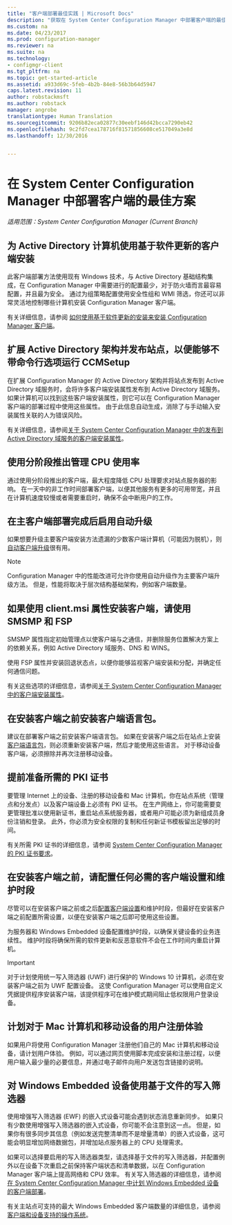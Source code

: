 ```yaml
---
title: "客户端部署最佳实践 | Microsoft Docs"
description: "获取在 System Center Configuration Manager 中部署客户端的最佳方案。"
ms.custom: na
ms.date: 04/23/2017
ms.prod: configuration-manager
ms.reviewer: na
ms.suite: na
ms.technology:
- configmgr-client
ms.tgt_pltfrm: na
ms.topic: get-started-article
ms.assetid: a933d69c-5feb-4b2b-84e8-56b3b64d5947
caps.latest.revision: 11
author: robstackmsft
ms.author: robstack
manager: angrobe
translationtype: Human Translation
ms.sourcegitcommit: 9206b82eca02877c30eebf146d42bcca7290eb42
ms.openlocfilehash: 9c2fd7cea178716f81571856608ce517049a3e8d
ms.lasthandoff: 12/30/2016


---
```

# <a name="best-practices-for-client-deployment-in-system-center-configuration-manager"></a>在 System Center Configuration Manager 中部署客户端的最佳方案

*适用范围：System Center Configuration Manager (Current Branch)*


## <a name="use-software-update-based-client-installation-for-active-directory-computers"></a>为 Active Directory 计算机使用基于软件更新的客户端安装  
 此客户端部署方法使用现有 Windows 技术，与 Active Directory 基础结构集成，在 Configuration Manager 中需要进行的配置最少，对于防火墙而言最容易配置，并且最为安全。 通过为组策略配置使用安全性组和 WMI 筛选，你还可以非常灵活地控制哪些计算机安装 Configuration Manager 客户端。  

 有关详细信息，请参阅 [如何使用基于软件更新的安装来安装 Configuration Manager 客户端](../../../../core/clients/deploy/deploy-clients-to-windows-computers.md#BKMK_ClientSUP)。  

## <a name="extend-the-active-directory-schema-and-publish-the-site-so-that-you-can-run-ccmsetup-without-command-line-options"></a>扩展 Active Directory 架构并发布站点，以便能够不带命令行选项运行 CCMSetup  
 在扩展 Configuration Manager 的 Active Directory 架构并将站点发布到 Active Directory 域服务时，会将许多客户端安装属性发布到 Active Directory 域服务。 如果计算机可以找到这些客户端安装属性，则它可以在 Configuration Manager 客户端的部署过程中使用这些属性。 由于此信息自动生成，消除了与手动输入安装属性关联的人为错误风险。  

 有关详细信息，请参阅[关于 System Center Configuration Manager 中的发布到 Active Directory 域服务的客户端安装属性](../../../../core/clients/deploy/about-client-installation-properties-published-to-active-directory-domain-services.md)。  

## <a name="use-a-phased-rollout-to-manage-cpu-usage"></a>使用分阶段推出管理 CPU 使用率  
 通过使用分阶段推出的客户端，最大程度降低 CPU 处理要求对站点服务器的影响。 在一天中的非工作时间部署客户端，以便其他服务有更多的可用带宽，并且在计算机速度较慢或者需要重启时，确保不会中断用户的工作。  

## <a name="enable-automatic-upgrade-after-your-main-client-deployment-has-finished"></a>在主客户端部署完成后启用自动升级  
 如果想要升级主要客户端安装方法遗漏的少数客户端计算机（可能因为脱机），则[自动客户端升级](../../../../core/clients/manage/upgrade/upgrade-clients-for-windows-computers.md)很有用。 

> [!NOTE]  
>  Configuration Manager 中的性能改进可允许你使用自动升级作为主要客户端升级方法。 但是，性能将取决于层次结构基础架构，例如客户端数量。  


## <a name="use-smsmp-and-fsp-if-you-install-the-client-with-clientmsi-properties"></a>如果使用 client.msi 属性安装客户端，请使用 SMSMP 和 FSP  
 SMSMP 属性指定初始管理点以使客户端与之通信，并删除服务位置解决方案上的依赖关系，例如 Active Directory 域服务、DNS 和 WINS。  

 使用 FSP 属性并安装回退状态点，以便你能够监视客户端安装和分配，并确定任何通信问题。  

 有关这些选项的详细信息，请参阅[关于 System Center Configuration Manager 中的客户端安装属性](../../../../core/clients/deploy/about-client-installation-properties.md)。  

## <a name="install-client-language-packs-before-you-install-the-clients"></a>在安装客户端之前安装客户端语言包。  
建议在部署客户端之前安装客户端语言包。 如果在安装客户端之后在站点上安装[客户端语言包](../../../../core/servers/deploy/install/language-packs.md)，则必须重新安装客户端，然后才能使用这些语言。 对于移动设备客户端，必须擦除并再次注册移动设备。  

## <a name="prepare-required-pki-certificates-in-advance"></a>提前准备所需的 PKI 证书  
 要管理 Internet 上的设备、注册的移动设备和 Mac 计算机，你在站点系统（管理点和分发点）以及客户端设备上必须有 PKI 证书。 在生产网络上，你可能需要变更管理批准以使用新证书，重启站点系统服务器，或者用户可能必须为新组成员身份注销和登录。 此外，你必须为安全权限的复制和任何新证书模板留出足够的时间。  

 有关所需 PKI 证书的详细信息，请参阅 [System Center Configuration Manager 的 PKI 证书要求](../../../../core/plan-design/network/pki-certificate-requirements.md)。  

## <a name="before-you-install-clients-configure-any-required-client-settings-and-maintenance-windows"></a>在安装客户端之前，请配置任何必需的客户端设置和维护时段  
 尽管可以在安装客户端之前或之后[配置客户端设置](../../../../core/clients/deploy/configure-client-settings.md)和维护时段，但最好在安装客户端之前配置所需设置，以便在安装客户端之后即可使用这些设置。 

 为服务器和 Windows Embedded 设备配置维护时段，以确保关键设备的业务连续性。 维护时段将确保所需的软件更新和反恶意软件不会在工作时间内重启计算机。  

> [!IMPORTANT]  
>  对于计划使用统一写入筛选器 (UWF) 进行保护的 Windows 10 计算机，必须在安装客户端之前为 UWF 配置设备。 这使 Configuration Manager 可以使用自定义凭据提供程序安装客户端，该提供程序可在维护模式期间阻止低权限用户登录设备。  

## <a name="plan-your-user-enrollment-experience-for-mac-computers-and-mobile-devices"></a>计划对于 Mac 计算机和移动设备的用户注册体验   
 如果用户将使用 Configuration Manager 注册他们自己的 Mac 计算机和移动设备，请计划用户体验。 例如，可以通过网页使用脚本完成安装和注册过程，以便用户输入最少量的必要信息，并通过电子邮件向用户发送包含链接的说明。  

## <a name="use-file-based-write-filters-for-windows-embedded-devices"></a>对 Windows Embedded 设备使用基于文件的写入筛选器 
 使用增强写入筛选器 (EWF) 的嵌入式设备可能会遇到状态消息重新同步。 如果只有少数使用增强写入筛选器的嵌入式设备，你可能不会注意到这一点。 但是，如果你有很多同步其信息（例如发送完整清单而不是增量清单）的嵌入式设备，这可能会明显增加网络数据包，并增加站点服务器上的 CPU 处理需求。  

 如果可以选择要启用的写入筛选器类型，请选择基于文件的写入筛选器，并配置例外以在设备下次重启之前保持客户端状态和清单数据，以在 Configuration Manager 客户端上提高网络和 CPU 效率。 有关写入筛选器的详细信息，请参阅   [在 System Center Configuration Manager 中计划 Windows Embedded 设备的客户端部署](../../../../core/clients/deploy/plan/planning-for-client-deployment-to-windows-embedded-devices.md)。  

 有关主站点可支持的最大 Windows Embedded 客户端数量的详细信息，请参阅[客户端和设备支持的操作系统](../../../../core/plan-design/configs/supported-operating-systems-for-clients-and-devices.md)。  

